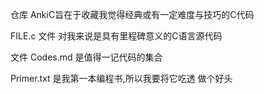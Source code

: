 仓库 AnkiC旨在于收藏我觉得经典或有一定难度与技巧的C代码

FILE.c 文件 对我来说是具有里程碑意义的C语言源代码

文件 Codes.md 是值得一记代码的集合 

Primer.txt 是我第一本编程书,所以我要将它吃透 做个好头





